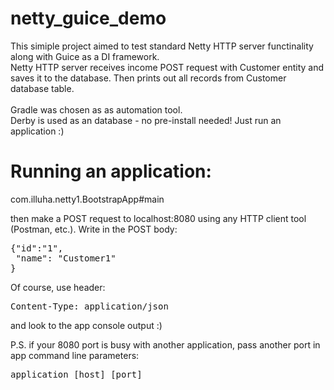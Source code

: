 # netty_guice_demo

This simiple project aimed to test standard Netty HTTP server functinality along with Guice as a DI framework.<br>
Netty HTTP server receives income POST request with Customer entity and saves it to the database. 
Then prints out all records from Customer database table.<br><br>
Gradle was chosen as as automation tool.<br>
Derby is used as an database - no pre-install needed! Just run an application :)

# Running an application:
com.illuha.netty1.BootstrapApp#main

then make a POST request to localhost:8080 using any HTTP client tool (Postman, etc.). Write in the POST body:
<pre>
{"id":"1",
 "name": "Customer1"
}
</pre>
Of course, use header:
<pre>
Content-Type: application/json
</pre>

and look to the app console output :)

P.S. if your 8080 port is busy with another application, pass another port in app command line parameters:

<pre>
application [host] [port]
<pre>
